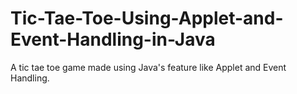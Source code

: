 # Tic-Tae-Toe-Using-Applet-and-Event-Handling-in-Java
A tic tae toe game made using Java's feature like Applet and Event Handling.
